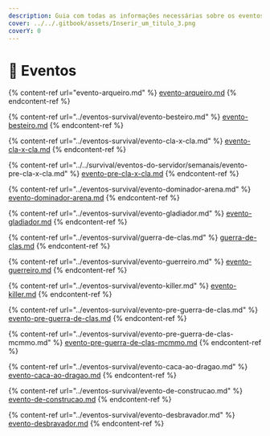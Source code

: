 ```yaml
---
description: Guia com todas as informações necessárias sobre os eventos do Survival.
cover: ../../.gitbook/assets/Inserir_um_titulo_3.png
coverY: 0
---
```


# 🌳 Eventos

{% content-ref url="evento-arqueiro.md" %}
[evento-arqueiro.md](evento-arqueiro.md)
{% endcontent-ref %}

{% content-ref url="../eventos-survival/evento-besteiro.md" %}
[evento-besteiro.md](../eventos-survival/evento-besteiro.md)
{% endcontent-ref %}

{% content-ref url="../eventos-survival/evento-cla-x-cla.md" %}
[evento-cla-x-cla.md](../eventos-survival/evento-cla-x-cla.md)
{% endcontent-ref %}

{% content-ref url="../../survival/eventos-do-servidor/semanais/evento-pre-cla-x-cla.md" %}
[evento-pre-cla-x-cla.md](../../survival/eventos-do-servidor/semanais/evento-pre-cla-x-cla.md)
{% endcontent-ref %}

{% content-ref url="../eventos-survival/evento-dominador-arena.md" %}
[evento-dominador-arena.md](../eventos-survival/evento-dominador-arena.md)
{% endcontent-ref %}

{% content-ref url="../eventos-survival/evento-gladiador.md" %}
[evento-gladiador.md](../eventos-survival/evento-gladiador.md)
{% endcontent-ref %}

{% content-ref url="../eventos-survival/guerra-de-clas.md" %}
[guerra-de-clas.md](../eventos-survival/guerra-de-clas.md)
{% endcontent-ref %}

{% content-ref url="../eventos-survival/evento-guerreiro.md" %}
[evento-guerreiro.md](../eventos-survival/evento-guerreiro.md)
{% endcontent-ref %}

{% content-ref url="../eventos-survival/evento-killer.md" %}
[evento-killer.md](../eventos-survival/evento-killer.md)
{% endcontent-ref %}

{% content-ref url="../eventos-survival/evento-pre-guerra-de-clas.md" %}
[evento-pre-guerra-de-clas.md](../eventos-survival/evento-pre-guerra-de-clas.md)
{% endcontent-ref %}

{% content-ref url="../eventos-survival/evento-pre-guerra-de-clas-mcmmo.md" %}
[evento-pre-guerra-de-clas-mcmmo.md](../eventos-survival/evento-pre-guerra-de-clas-mcmmo.md)
{% endcontent-ref %}

{% content-ref url="../eventos-survival/evento-caca-ao-dragao.md" %}
[evento-caca-ao-dragao.md](../eventos-survival/evento-caca-ao-dragao.md)
{% endcontent-ref %}

{% content-ref url="../eventos-survival/evento-de-construcao.md" %}
[evento-de-construcao.md](../eventos-survival/evento-de-construcao.md)
{% endcontent-ref %}

{% content-ref url="../eventos-survival/evento-desbravador.md" %}
[evento-desbravador.md](../eventos-survival/evento-desbravador.md)
{% endcontent-ref %}
